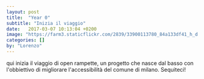 ```yaml
---
layout: post
title:  "Year 0"
subtitle: "Inizia il viaggio"
date:   2017-03-07 10:13:04 +0200
image: "https://farm3.staticflickr.com/2839/33900113780_84a133df41_h_d.jpg"
categories: []
by: "Lorenzo"
---
```


qui inizia il viaggio di open rampette, un progetto che nasce dal basso con l'obbiettivo di migliorare l'accessibilità del comune di milano.
Sequiteci!
